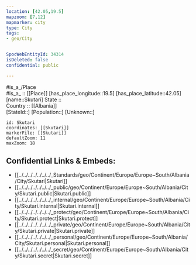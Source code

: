 ```yaml
---
location: [42.05,19.5] 
mapzoom: [7,12] 
mapmarker: city 
type: City
tags:
- geo/City


SpocWebEntityId: 34314
isDeleted: false
confidential: public

---
```

#is_a_/Place  
#is_a_ :: [[Place]] 
[has_place_longitude::19.5] 
[has_place_latitude::42.05] 
[name::Skutari] 
State ::  
Country :: [[Albania]]  
[StateId::] 
[Population::] 
[Unknown::] 


```leaflet
id: Skutari
coordinates: [[Skutari]] 
markerFile: [[Skutari]] 
defaultZoom: 11 
maxZoom: 18
```


## Confidential Links & Embeds: 
- [[../../../../../../../_Standards/geo/Continent/Europe/Europe~South/Albania/City/Skutari|Skutari]] 
- [[../../../../../../../_public/geo/Continent/Europe/Europe~South/Albania/City/Skutari.public|Skutari.public]] 
- [[../../../../../../../_internal/geo/Continent/Europe/Europe~South/Albania/City/Skutari.internal|Skutari.internal]] 
- [[../../../../../../../_protect/geo/Continent/Europe/Europe~South/Albania/City/Skutari.protect|Skutari.protect]] 
- [[../../../../../../../_private/geo/Continent/Europe/Europe~South/Albania/City/Skutari.private|Skutari.private]] 
- [[../../../../../../../_personal/geo/Continent/Europe/Europe~South/Albania/City/Skutari.personal|Skutari.personal]] 
- [[../../../../../../../_secret/geo/Continent/Europe/Europe~South/Albania/City/Skutari.secret|Skutari.secret]] 
